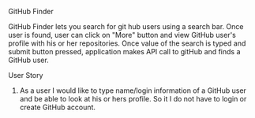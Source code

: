 GitHub Finder

GitHub Finder lets you search for git hub users using a search bar. Once user is found, user can click on "More" button and view GitHub user's profile with his or her repositories. Once value of the search is typed and submit button pressed, application makes API call to gitHub and finds a GitHub user.

User Story

1. As a user I would like to type name/login information of a GitHub user and be able to look at his or hers profile. So it I do not have to login or create GitHub account. 